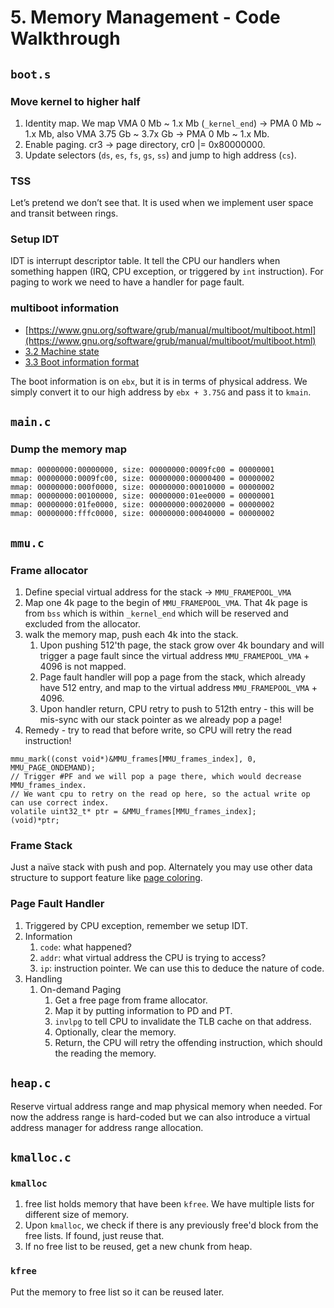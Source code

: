 # 5. Memory Management - Code Walkthrough

## `boot.s`

### Move kernel to higher half
1. Identity map. We map VMA 0 Mb ~ 1.x Mb (`_kernel_end`) → PMA 0 Mb ~ 1.x Mb, also VMA 3.75 Gb ~ 3.7x Gb → PMA 0 Mb ~ 1.x Mb.
2. Enable paging. cr3 → page directory, cr0 |= 0x80000000.
3. Update selectors (`ds`, `es`, `fs`, `gs`, `ss`) and jump to high address (`cs`).

### TSS
Let’s pretend we don’t see that. It is used when we implement user space and transit between rings.

### Setup IDT
IDT is interrupt descriptor table. It tell the CPU our handlers when something happen (IRQ, CPU exception, or triggered by `int` instruction). For paging to work we need to have a handler for page fault.

### multiboot information
- [https://www.gnu.org/software/grub/manual/multiboot/multiboot.html](https://www.gnu.org/software/grub/manual/multiboot/multiboot.html)
- [3.2 Machine state](https://www.gnu.org/software/grub/manual/multiboot/multiboot.html#Machine-state)
- [3.3 Boot information format](https://www.gnu.org/software/grub/manual/multiboot/multiboot.html#Boot-information-format)

The boot information is on `ebx`, but it is in terms of physical address. We simply convert it to our high address by `ebx + 3.75G` and pass it to `kmain`.

## `main.c`
### Dump the memory map
```
mmap: 00000000:00000000, size: 00000000:0009fc00 = 00000001
mmap: 00000000:0009fc00, size: 00000000:00000400 = 00000002
mmap: 00000000:000f0000, size: 00000000:00010000 = 00000002
mmap: 00000000:00100000, size: 00000000:01ee0000 = 00000001
mmap: 00000000:01fe0000, size: 00000000:00020000 = 00000002
mmap: 00000000:fffc0000, size: 00000000:00040000 = 00000002
```

## `mmu.c`
### Frame allocator
1. Define special virtual address for the stack → `MMU_FRAMEPOOL_VMA`
2. Map one 4k page to the begin of `MMU_FRAMEPOOL_VMA`. That 4k page is from `bss` which is within `_kernel_end` which will be reserved and excluded from the allocator.
3. walk the memory map, push each 4k into the stack.
    1. Upon pushing 512'th page, the stack grow over 4k boundary and will trigger a page fault since the virtual address `MMU_FRAMEPOOL_VMA` + 4096 is not mapped.
    2. Page fault handler will pop a page from the stack, which already have 512 entry, and map to the virtual address `MMU_FRAMEPOOL_VMA` + 4096.
    3. Upon handler return, CPU retry to push to 512th entry - this will be mis-sync with our stack pointer as we already pop a page!
4. Remedy - try to read that before write, so CPU will retry the read instruction!

```
mmu_mark((const void*)&MMU_frames[MMU_frames_index], 0, MMU_PAGE_ONDEMAND);
// Trigger #PF and we will pop a page there, which would decrease MMU_frames_index.
// We want cpu to retry on the read op here, so the actual write op can use correct index.
volatile uint32_t* ptr = &MMU_frames[MMU_frames_index];
(void)*ptr;
```

### Frame Stack
Just a naïve stack with push and pop. Alternately you may use other data structure to support feature like [page coloring](https://forum.osdev.org/viewtopic.php?f=15&t=32717).

### Page Fault Handler
1. Triggered by CPU exception, remember we setup IDT.
2. Information
    1. `code`: what happened?
    2. `addr`: what virtual address the CPU is trying to access?
    3. `ip`: instruction pointer. We can use this to deduce the nature of code.
3. Handling
    1. On-demand Paging
        1. Get a free page from frame allocator.
        2. Map it by putting information to PD and PT.
        3. `invlpg` to tell CPU to invalidate the TLB cache on that address.
        4. Optionally, clear the memory.
        5. Return, the CPU will retry the offending instruction, which should the reading the memory.

## `heap.c`
Reserve virtual address range and map physical memory when needed. For now the address range is hard-coded but we can
also introduce a virtual address manager for address range allocation.

## `kmalloc.c`
### `kmalloc`
1. free list holds memory that have been `kfree`. We have multiple lists for different size of memory.
2. Upon `kmalloc`, we check if there is any previously free'd block from the free lists. If found, just reuse that.
3. If no free list to be reused, get a new chunk from heap.
### `kfree`
Put the memory to free list so it can be reused later.

